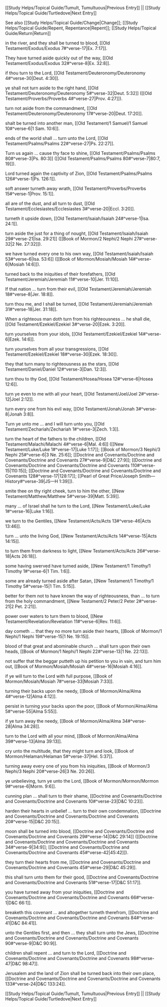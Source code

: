 [[Study Helps/Topical Guide/Tumult, Tumultuous|Previous Entry]]  ||  [[Study Helps/Topical Guide/Turtledove|Next Entry]]

 See also [[Study Helps/Topical Guide/Change|Change]]; [[Study Helps/Topical Guide/Repent, Repentance|Repent]]; [[Study Helps/Topical Guide/Return|Return]]

 in the river, and they shall be turned to blood, [[Old Testament/Exodus/Exodus 7#^verse-17|Ex. 7:17]].

 They have turned aside quickly out of the way, [[Old Testament/Exodus/Exodus 32#^verse-8|Ex. 32:8]].

 if thou turn to the Lord, [[Old Testament/Deuteronomy/Deuteronomy 4#^verse-30|Deut. 4:30]].

 ye shall not turn aside to the right hand, [[Old Testament/Deuteronomy/Deuteronomy 5#^verse-32|Deut. 5:32]] ([[Old Testament/Proverbs/Proverbs 4#^verse-27|Prov. 4:27]]).

 turn not aside from the commandment, [[Old Testament/Deuteronomy/Deuteronomy 17#^verse-20|Deut. 17:20]].

 shalt be turned into another man, [[Old Testament/1 Samuel/1 Samuel 10#^verse-6|1 Sam. 10:6]].

 ends of the world shall ... turn unto the Lord, [[Old Testament/Psalms/Psalms 22#^verse-27|Ps. 22:27]].

 Turn us again ... cause thy face to shine, [[Old Testament/Psalms/Psalms 80#^verse-3|Ps. 80:3]] ([[Old Testament/Psalms/Psalms 80#^verse-7|80:7, 19]]).

 Lord turned again the captivity of Zion, [[Old Testament/Psalms/Psalms 126#^verse-1|Ps. 126:1]].

 soft answer turneth away wrath, [[Old Testament/Proverbs/Proverbs 15#^verse-1|Prov. 15:1]].

 all are of the dust, and all turn to dust, [[Old Testament/Ecclesiastes/Ecclesiastes 3#^verse-20|Eccl. 3:20]].

 turneth it upside down, [[Old Testament/Isaiah/Isaiah 24#^verse-1|Isa. 24:1]].

 turn aside the just for a thing of nought, [[Old Testament/Isaiah/Isaiah 29#^verse-21|Isa. 29:21]] ([[Book of Mormon/2 Nephi/2 Nephi 27#^verse-32|2 Ne. 27:32]]).

 we have turned every one to his own way, [[Old Testament/Isaiah/Isaiah 53#^verse-6|Isa. 53:6]] ([[Book of Mormon/Mosiah/Mosiah 14#^verse-6|Mosiah 14:6]]).

 turned back to the iniquities of their forefathers, [[Old Testament/Jeremiah/Jeremiah 11#^verse-10|Jer. 11:10]].

 If that nation ... turn from their evil, [[Old Testament/Jeremiah/Jeremiah 18#^verse-8|Jer. 18:8]].

 turn thou me, and I shall be turned, [[Old Testament/Jeremiah/Jeremiah 31#^verse-18|Jer. 31:18]].

 When a righteous man doth turn from his righteousness ... he shall die, [[Old Testament/Ezekiel/Ezekiel 3#^verse-20|Ezek. 3:20]].

 turn yourselves from your idols, [[Old Testament/Ezekiel/Ezekiel 14#^verse-6|Ezek. 14:6]].

 turn yourselves from all your transgressions, [[Old Testament/Ezekiel/Ezekiel 18#^verse-30|Ezek. 18:30]].

 they that turn many to righteousness as the stars, [[Old Testament/Daniel/Daniel 12#^verse-3|Dan. 12:3]].

 turn thou to thy God, [[Old Testament/Hosea/Hosea 12#^verse-6|Hosea 12:6]].

 turn ye even to me with all your heart, [[Old Testament/Joel/Joel 2#^verse-12|Joel 2:12]].

 turn every one from his evil way, [[Old Testament/Jonah/Jonah 3#^verse-8|Jonah 3:8]].

 Turn ye unto me ... and I will turn unto you, [[Old Testament/Zechariah/Zechariah 1#^verse-3|Zech. 1:3]].

 turn the heart of the fathers to the children, [[Old Testament/Malachi/Malachi 4#^verse-6|Mal. 4:6]] ([[New Testament/Luke/Luke 1#^verse-17|Luke 1:17]]; [[Book of Mormon/3 Nephi/3 Nephi 25#^verse-6|3 Ne. 25:6]]; [[Doctrine and Covenants/Doctrine and Covenants/Doctrine and Covenants 27#^verse-9|D&C 27:9]]; [[Doctrine and Covenants/Doctrine and Covenants/Doctrine and Covenants 110#^verse-15|110:15]]; [[Doctrine and Covenants/Doctrine and Covenants/Doctrine and Covenants 128#^verse-17|128:17]]; [[Pearl of Great Price/Joseph Smith—History#^verse-39|JS—H 1:39]]).

 smite thee on thy right cheek, turn to him the other, [[New Testament/Matthew/Matthew 5#^verse-39|Matt. 5:39]].

 many ... of Israel shall he turn to the Lord, [[New Testament/Luke/Luke 1#^verse-16|Luke 1:16]].

 we turn to the Gentiles, [[New Testament/Acts/Acts 13#^verse-46|Acts 13:46]].

 turn ... unto the living God, [[New Testament/Acts/Acts 14#^verse-15|Acts 14:15]].

 to turn them from darkness to light, [[New Testament/Acts/Acts 26#^verse-18|Acts 26:18]].

 some having swerved have turned aside, [[New Testament/1 Timothy/1 Timothy 1#^verse-6|1 Tim. 1:6]].

 some are already turned aside after Satan, [[New Testament/1 Timothy/1 Timothy 5#^verse-15|1 Tim. 5:15]].

 better for them not to have known the way of righteousness, than ... to turn from the holy commandment, [[New Testament/2 Peter/2 Peter 2#^verse-21|2 Pet. 2:21]].

 power over waters to turn them to blood, [[New Testament/Revelation/Revelation 11#^verse-6|Rev. 11:6]].

 day cometh ... that they no more turn aside their hearts, [[Book of Mormon/1 Nephi/1 Nephi 19#^verse-15|1 Ne. 19:15]].

 blood of that great and abominable church ... shall turn upon their own heads, [[Book of Mormon/1 Nephi/1 Nephi 22#^verse-13|1 Ne. 22:13]].

 not suffer that the beggar putteth up his petition to you in vain, and turn him out, [[Book of Mormon/Mosiah/Mosiah 4#^verse-16|Mosiah 4:16]].

 if ye will turn to the Lord with full purpose, [[Book of Mormon/Mosiah/Mosiah 7#^verse-33|Mosiah 7:33]].

 turning their backs upon the needy, [[Book of Mormon/Alma/Alma 4#^verse-12|Alma 4:12]].

 persist in turning your backs upon the poor, [[Book of Mormon/Alma/Alma 5#^verse-55|Alma 5:55]].

 if ye turn away the needy, [[Book of Mormon/Alma/Alma 34#^verse-28|Alma 34:28]].

 turn to the Lord with all your mind, [[Book of Mormon/Alma/Alma 39#^verse-13|Alma 39:13]].

 cry unto the multitude, that they might turn and look, [[Book of Mormon/Helaman/Helaman 5#^verse-37|Hel. 5:37]].

 turning away every one of you from his iniquities, [[Book of Mormon/3 Nephi/3 Nephi 20#^verse-26|3 Ne. 20:26]].

 ye unbelieving, turn ye unto the Lord, [[Book of Mormon/Mormon/Mormon 9#^verse-6|Morm. 9:6]].

 cunning plan ... shall turn to their shame, [[Doctrine and Covenants/Doctrine and Covenants/Doctrine and Covenants 10#^verse-23|D&C 10:23]].

 harden their hearts in unbelief ... turn to their own condemnation, [[Doctrine and Covenants/Doctrine and Covenants/Doctrine and Covenants 20#^verse-15|D&C 20:15]].

 moon shall be turned into blood, [[Doctrine and Covenants/Doctrine and Covenants/Doctrine and Covenants 29#^verse-14|D&C 29:14]] ([[Doctrine and Covenants/Doctrine and Covenants/Doctrine and Covenants 34#^verse-9|34:9]]; [[Doctrine and Covenants/Doctrine and Covenants/Doctrine and Covenants 45#^verse-42|45:42]]).

 they turn their hearts from me, [[Doctrine and Covenants/Doctrine and Covenants/Doctrine and Covenants 45#^verse-29|D&C 45:29]].

 this shall turn unto them for their good, [[Doctrine and Covenants/Doctrine and Covenants/Doctrine and Covenants 51#^verse-17|D&C 51:17]].

 you have turned away from your iniquities, [[Doctrine and Covenants/Doctrine and Covenants/Doctrine and Covenants 66#^verse-1|D&C 66:1]].

 breaketh this covenant ... and altogether turneth therefrom, [[Doctrine and Covenants/Doctrine and Covenants/Doctrine and Covenants 84#^verse-41|D&C 84:41]].

 unto the Gentiles first, and then ... they shall turn unto the Jews, [[Doctrine and Covenants/Doctrine and Covenants/Doctrine and Covenants 90#^verse-9|D&C 90:9]].

 children shall repent ... and turn to the Lord, [[Doctrine and Covenants/Doctrine and Covenants/Doctrine and Covenants 98#^verse-47|D&C 98:47]].

 Jerusalem and the land of Zion shall be turned back into their own place, [[Doctrine and Covenants/Doctrine and Covenants/Doctrine and Covenants 133#^verse-24|D&C 133:24]].

[[Study Helps/Topical Guide/Tumult, Tumultuous|Previous Entry]]  ||  [[Study Helps/Topical Guide/Turtledove|Next Entry]]